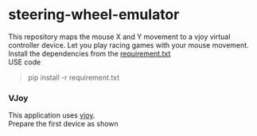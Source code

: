 # steering-wheel-emulator
This repository maps the mouse X and Y movement to a vjoy virtual controller device. Let you play racing games with your mouse movement. 
<br>
Install the dependencies from the [requirement.txt](requirement.txt)<br>
USE code 
> pip install -r requirement.txt

### VJoy
This application uses [vjoy](https://sourceforge.net/projects/vjoystick/).<br>
Prepare the first device as shown<br>
<img src="" width=auto height=auto>
